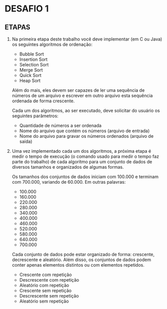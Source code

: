 # DESAFIO 1 #

## ETAPAS ##

1. Na primeira etapa deste trabalho você deve implementar (em C ou Java) os seguintes algoritmos de
ordenação:

    * Bubble Sort
    * Insertion Sort
    * Selection Sort
    * Merge Sort
    * Quick Sort
    * Heap Sort

    Além do mais, eles devem ser capazes de ler uma sequência de números de um arquivo e escrever em outro arquivo esta sequência ordenada de forma crescente.

    Cada um dos algoritmos, ao ser executado, deve solicitar do usuário os seguintes parâmetros:

    * Quantidade de números a ser ordenada
    * Nome do arquivo que contém os números (arquivo de entrada)
    * Nome do arquivo para gravar os números ordenados (arquivo de saída)

2. Uma vez implementado cada um dos algoritmos, a próxima etapa é medir o tempo de execução (o comando usado para medir o tempo faz parte do trabalho) de cada algoritmo para um conjunto de dados de diversos tamanhos e organizados de algumas formas.

    Os tamanhos dos conjuntos de dados iniciam com 100.000 e terminam com 700.000, variando de 60.000. Em outras palavras:

    * 100.000
    * 160.000
    * 220.000
    * 280.000
    * 340.000
    * 400.000
    * 460.000
    * 520.000
    * 580.000
    * 640.000
    * 700.000

    Cada conjunto de dados pode estar organizado de forma: crescente, decrescente e aleatório. Além disso, os conjuntos de dados podem conter apenas elementos distintos ou com elementos repetidos.

    * Crescente com repetição
    * Descrescente com repetição
    * Aleatório com repetição
    * Crescente sem repetição
    * Descrescente sem repetição
    * Aleatório sem repetição
